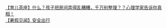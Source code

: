   
[【育儿茶座】什么？孩子把房间弄得乱糟糟，千万别整理？？心理学家告诉你真相！](http://www.dianyue.me/archives/328/0x5j0n1lh6aa7ku9/)  
[【暑假见闻】安全出行](http://www.dianyue.me/archives/282/kifj9akwg8hmpsrs/)